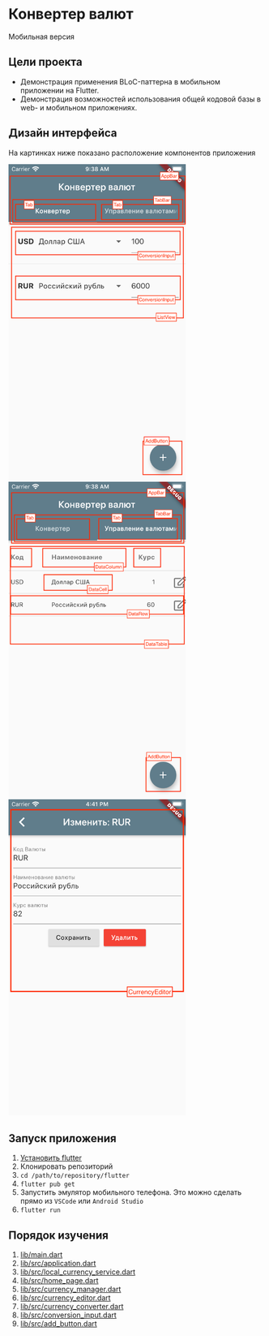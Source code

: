# Конвертер валют

Мобильная версия

## Цели проекта

- Демонстрация применения BLoC-паттерна в мобильном приложении на Flutter.
- Демонстрация возможностей использования общей кодовой базы в web- и мобильном приложениях.

## Дизайн интерфейса

На картинках ниже показано расположение компонентов приложения

<img src="screenshots/converter.png" alt="converter" width="350">
<img src="screenshots/manager.png" alt="manager" width="350">
<img src="screenshots/editor.png" alt="editor" width="350">

## Запуск приложения

1. [Установить flutter](https://flutter.dev/docs/get-started/install)
2. Клонировать репозиторий
3. `cd /path/to/repository/flutter`
4. `flutter pub get`
5. Запустить эмулятор мобильного телефона. Это можно сделать прямо из `VSCode` или `Android Studio`
6. `flutter run`

## Порядок изучения

1. [lib/main.dart](lib/main.dart)
2. [lib/src/application.dart](lib/src/application.dart)
3. [lib/src/local_currency_service.dart](lib/src/local_currency_service.dart)
4. [lib/src/home_page.dart](lib/src/home_page.dart)
5. [lib/src/currency_manager.dart](lib/src/currency_manager.dart)
6. [lib/src/currency_editor.dart](lib/src/currency_editor.dart)
7. [lib/src/currency_converter.dart](lib/src/currency_converter.dart)
8. [lib/src/conversion_input.dart](lib/src/conversion_input.dart)
9. [lib/src/add_button.dart](lib/src/add_button.dart)
